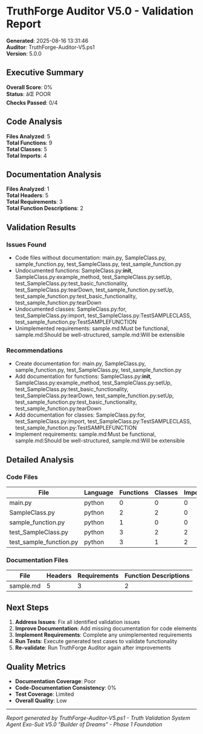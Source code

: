 ﻿# TruthForge Auditor V5.0 - Validation Report

**Generated**: 2025-08-16 13:31:46  
**Auditor**: TruthForge-Auditor-V5.ps1  
**Version**: 5.0.0  

## Executive Summary

**Overall Score**: 0%  
**Status**: âŒ POOR  
**Checks Passed**: 0/4  

## Code Analysis

**Files Analyzed**: 5  
**Total Functions**: 9  
**Total Classes**: 5  
**Total Imports**: 4  

## Documentation Analysis

**Files Analyzed**: 1  
**Total Headers**: 5  
**Total Requirements**: 3  
**Total Function Descriptions**: 2  

## Validation Results

### Issues Found
- Code files without documentation: main.py, SampleClass.py, sample_function.py, test_SampleClass.py, test_sample_function.py
- Undocumented functions: SampleClass.py:__init__, SampleClass.py:example_method, test_SampleClass.py:setUp, test_SampleClass.py:test_basic_functionality, test_SampleClass.py:tearDown, test_sample_function.py:setUp, test_sample_function.py:test_basic_functionality, test_sample_function.py:tearDown
- Undocumented classes: SampleClass.py:for, test_SampleClass.py:import, test_SampleClass.py:TestSAMPLECLASS, test_sample_function.py:TestSAMPLEFUNCTION
- Unimplemented requirements: sample.md:Must be functional, sample.md:Should be well-structured, sample.md:Will be extensible
### Recommendations
- Create documentation for: main.py, SampleClass.py, sample_function.py, test_SampleClass.py, test_sample_function.py
- Add documentation for functions: SampleClass.py:__init__, SampleClass.py:example_method, test_SampleClass.py:setUp, test_SampleClass.py:test_basic_functionality, test_SampleClass.py:tearDown, test_sample_function.py:setUp, test_sample_function.py:test_basic_functionality, test_sample_function.py:tearDown
- Add documentation for classes: SampleClass.py:for, test_SampleClass.py:import, test_SampleClass.py:TestSAMPLECLASS, test_sample_function.py:TestSAMPLEFUNCTION
- Implement requirements: sample.md:Must be functional, sample.md:Should be well-structured, sample.md:Will be extensible
## Detailed Analysis

### Code Files
| File | Language | Functions | Classes | Imports |
|------|----------|-----------|---------|---------|
| main.py | python | 0 | 0 | 0 |
| SampleClass.py | python | 2 | 2 | 0 |
| sample_function.py | python | 1 | 0 | 0 |
| test_SampleClass.py | python | 3 | 2 | 2 |
| test_sample_function.py | python | 3 | 1 | 2 |
### Documentation Files
| File | Headers | Requirements | Function Descriptions |
|------|---------|--------------|----------------------|
| sample.md | 5 | 3 | 2 |
## Next Steps

1. **Address Issues**: Fix all identified validation issues
2. **Improve Documentation**: Add missing documentation for code elements
3. **Implement Requirements**: Complete any unimplemented requirements
4. **Run Tests**: Execute generated test cases to validate functionality
5. **Re-validate**: Run TruthForge Auditor again after improvements

## Quality Metrics

- **Documentation Coverage**: Poor
- **Code-Documentation Consistency**: 0%  
- **Test Coverage**: Limited  
- **Overall Quality**: Low  

---

*Report generated by TruthForge-Auditor-V5.ps1 - Truth Validation System*  
*Agent Exo-Suit V5.0 "Builder of Dreams" - Phase 1 Foundation*
